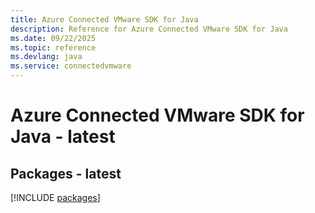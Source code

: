 ```yaml
---
title: Azure Connected VMware SDK for Java
description: Reference for Azure Connected VMware SDK for Java
ms.date: 09/22/2025
ms.topic: reference
ms.devlang: java
ms.service: connectedvmware
---
```

# Azure Connected VMware SDK for Java - latest
## Packages - latest
[!INCLUDE [packages](connected-vmware-index.md)]
